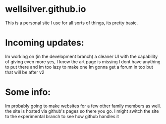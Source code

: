 # wellsilver.github.io

This is a personal site I use for all sorts of things, its pretty basic.


# Incoming updates:

Im working on (in the development branch) a cleaner UI with the capability of giving even more
yes, I know the art page is missing I dont have anything to put there and im too lazy to make one
Im gonna get a forum in too but that will be after v2

# Some info:

Im probably going to make websites for a few other family members as well.
the site is hosted via github's pages so there you go.
I might switch the site to the experimental branch to see how github handles it
